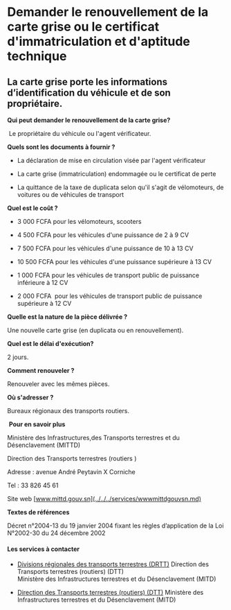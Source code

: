 # Demander le renouvellement de la carte grise ou le certificat d'immatriculation et d'aptitude technique

La carte grise porte les informations d’identification du véhicule et de son propriétaire.
------------------------------------------------------------------------------------------

**Qui peut demander le renouvellement de la carte grise?** 

 Le propriétaire du véhicule ou l'agent vérificateur.

**Quels sont les documents à fournir ?**

*   La déclaration de mise en circulation visée par l'agent vérificateur

*   La carte grise (immatriculation) endommagée ou le certificat de perte

*   La quittance de la taxe de duplicata selon qu'il s'agit de vélomoteurs, de voitures ou de véhicules de transport

**Quel est le coût ?**

*   3 000 FCFA pour les vélomoteurs, scooters

*   4 500 FCFA pour les véhicules d'une puissance de 2 à 9 CV

*   7 500 FCFA pour les véhicules d'une puissance de 10 à 13 CV

*   10 500 FCFA pour les véhicules d'une puissance supérieure à 13 CV

*   1 000 FCFA pour les véhicules de transport public de puissance inférieure à 12 CV

*   2 000 FCFA  pour les véhicules de transport public de puissance supérieure à 12 CV

**Quelle est la nature de la pièce délivrée ?**

Une nouvelle carte grise (en duplicata ou en renouvellement).

**Quel est le délai d'exécution?**

2 jours.

**Comment renouveler ?**

Renouveler avec les mêmes pièces.

**Où s'adresser ?**

Bureaux régionaux des transports routiers.

 **Pour en savoir plus**  

Ministère des Infrastructures,des Transports terrestres et du Désenclavement (MITTD)

Direction des Transports terrestres (routiers )      

Adresse : avenue André Peytavin X Corniche  

Tel : 33 826 45 61

Site web [www.mittd.gouv.sn](../../../services/wwwmittdgouvsn.md)

**Textes de références**

Décret n°2004-13 du 19 janvier 2004 fixant les règles d’application de la Loi N°2002-30 du 24 décembre 2002

#### Les services à contacter

*   [Divisions régionales des transports terrestres (DRTT)](../../../services/divisions-regionales-des-transports-terrestres-drtt.md) Direction des Transports terrestres (routiers) (DTT)  
    Ministère des Infrastructures terrestres et du Désenclavement (MITD)  
    
*   [Direction des Transports terrestres (routiers) (DTT)](../../../services/direction-des-transports-terrestres-routiers-dtt.md) Ministère des Infrastructures terrestres et du Désenclavement (MITD)